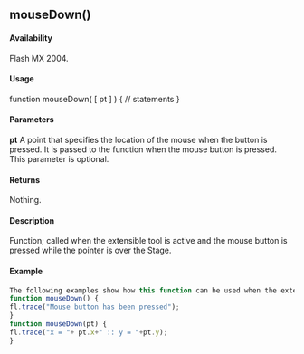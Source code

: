 ## mouseDown()

#### Availability

Flash MX 2004.

#### Usage

function mouseDown( \[ pt \] ) {
// statements
}

#### Parameters

**pt** A point that specifies the location of the mouse when the button is pressed. It is passed to the function when the mouse button is pressed. This parameter is optional.

#### Returns

Nothing.

#### Description

Function; called when the extensible tool is active and the mouse button is pressed while the pointer is over the Stage.

#### Example

```javascript
The following examples show how this function can be used when the extensible tool is active. The first example displays a message in the Output panel that the mouse button was pressed. The second example displays the *x* and *y* coordinates of the mouse’s location when the button was pressed.
function mouseDown() {
fl.trace("Mouse button has been pressed");
}
function mouseDown(pt) {
fl.trace("x = "+ pt.x+" :: y = "+pt.y);
}

```